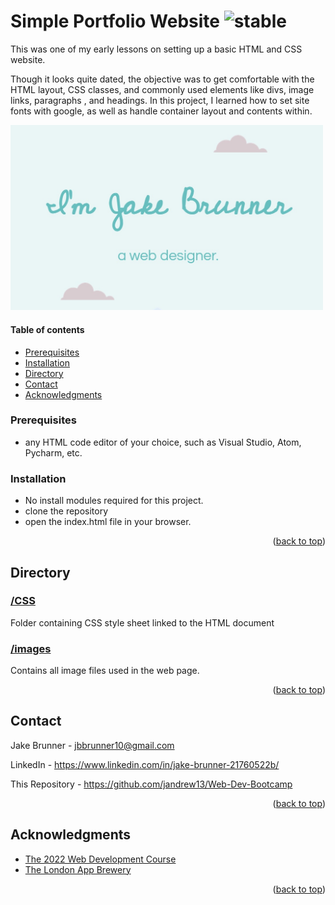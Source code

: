 
# Simple Portfolio Website ![stable]

<!-- ABOUT SECTION -->

 This was one of my early lessons on setting up a basic HTML and CSS website.

 Though it looks quite dated, the objective was to get comfortable with the HTML layout, CSS classes, and commonly used elements like divs, image links, paragraphs , and headings. In this project, I learned how to set site fonts with google, as well as handle container layout and contents within. 

<img src="https://github.com/JAndrew13/SimplePortfolio/blob/main/portfolio.jpg" width="500">

<!-- TABLE OF CONTENTS -->
  #### Table of contents
+ [Prerequisites](#prerequisites)
+ [Installation](#installation)
+ [Directory](#directory)
+ [Contact](#contact)
+ [Acknowledgments](#acknowledgments)


<!-- Prerequisites -->

### Prerequisites

* any HTML code editor of your choice, such as Visual Studio, Atom, Pycharm, etc.


<!-- Installation -->
### Installation

* No install modules required for this project.
* clone the repository
* open the index.html file in your browser.

<p align="right">(<a href="#readme-top">back to top</a>)</p>


<!-- DIRECTORY -->
## Directory

### [/CSS](https://github.com/JAndrew13/SimplePortfolio/tree/main/CSS)
Folder containing CSS style sheet linked to the HTML document

### [/images](https://github.com/JAndrew13/SimplePortfolio/tree/main/images)
Contains all image files used in the web page.

<p align="right">(<a href="#readme-top">back to top</a>)</p>

<!-- CONTACT -->
## Contact

Jake Brunner -  jbbrunner10@gmail.com

LinkedIn - https://www.linkedin.com/in/jake-brunner-21760522b/

This Repository - https://github.com/jandrew13/Web-Dev-Bootcamp

<p align="right">(<a href="#readme-top">back to top</a>)</p>



<!-- ACKNOWLEDGMENTS -->
## Acknowledgments
* [The 2022 Web Development Course](https://www.udemy.com/course/the-complete-web-development-bootcamp)
* [The London App Brewery](https://www.londonappbrewery.com/)

<p align="right">(<a href="#readme-top">back to top</a>)</p>



<!-- MARKDOWN LINKS & IMAGES -->

[product-screenshot]: images/screenshot.png

[license-shield]: https://img.shields.io/github/license/othneildrew/Best-README-Template.svg?style=for-the-badge
[license-url]: https://github.com/othneildrew/Best-README-Template/blob/master/LICENSE.txt
[linkedin-shield]: https://img.shields.io/badge/-LinkedIn-black.svg?style=for-the-badge&logo=linkedin&colorB=555
[linkedin-url]: https://linkedin.com/in/othneildrew

<!-- STATUS MARKERS -->

[stable]: http://badges.github.io/stability-badges/dist/stable.svg
[unstable]: http://badges.github.io/stability-badges/dist/unstable.svg
[depreciated]: http://badges.github.io/stability-badges/dist/deprecated.svg
[experimental]: http://badges.github.io/stability-badges/dist/experimental.svg
[frozen]: http://badges.github.io/stability-badges/dist/frozen.svg
[locked]: http://badges.github.io/stability-badges/dist/locked.svg

[issues-shield]: https://img.shields.io/github/issues/othneildrew/Best-README-Template.svg?style=for-the-badge
[issues-url]: https://github.com/othneildrew/Best-README-Template/issues

<!-- TOOLS -->

[git-scl.com]:https://img.shields.io/badge/git-%23F05033.svg?style=for-the-badge&logo=git&logoColor=white
[git-url]:https://git-scm.com/
[Postman.com]:https://img.shields.io/badge/Postman-FF6C37?style=for-the-badge&logo=postman&logoColor=white
[Postman-url]:https://Postman.com
[Babel.com]:https://img.shields.io/badge/Babel-F9DC3e?style=for-the-badge&logo=babel&logoColor=black
[Babel-url]:Babel.com
[JavaScript.com]:https://img.shields.io/badge/javascript-%23323330.svg?style=for-the-badge&logo=javascript&logoColor=%23F7DF1E
[JavaScript-url]:https://javascript.com
[Heroku.com]: https://img.shields.io/badge/heroku-%23430098.svg?style=for-the-badge&logo=heroku&logoColor=white
[Heroku-url]: https://heroku.com
[NodeJS.org]:https://img.shields.io/badge/node.js-6DA55F?style=for-the-badge&logo=node.js&logoColor=white
[NodeJS-url]: https://nodejs.org
[React.js]: https://img.shields.io/badge/React-20232A?style=for-the-badge&logo=react&logoColor=61DAFB
[React-url]: https://reactjs.org/
[Bootstrap.com]: https://img.shields.io/badge/Bootstrap-563D7C?style=for-the-badge&logo=bootstrap&logoColor=white
[Bootstrap-url]: https://getbootstrap.com
[JQuery.com]: https://img.shields.io/badge/jQuery-0769AD?style=for-the-badge&logo=jquery&logoColor=white
[JQuery-url]: https://jquery.com
[MongoDB.com]: https://img.shields.io/badge/MongoDB-%234ea94b.svg?style=for-the-badge&logo=mongodb&logoColor=white
[MongoDB-url]: https://mongodb.com
[Expressjs.com]: https://img.shields.io/badge/express.js-%23404d59.svg?style=for-the-badge&logo=express&logoColor=%2361DAFB
[Expressjs-url]: https://expressjs.com
[npmjs.com]:https://img.shields.io/badge/NPM-%23000000.svg?style=for-the-badge&logo=npm&logoColor=white
[npmjs-url]:npmjs.com
[CSS3]: https://img.shields.io/badge/css3-%231572B6.svg?style=for-the-badge&logo=css3&logoColor=white
[HTML5]: https://img.shields.io/badge/html5-%23E34F26.svg?style=for-the-badge&logo=html5&logoColor=white
